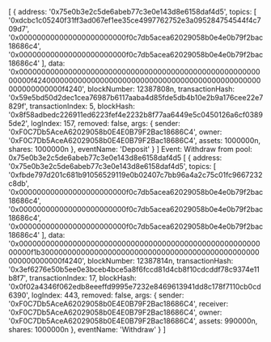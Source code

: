 [
    {
      address: '0x75e0b3e2c5de6abeb77c3e0e143d8e6158daf4d5',
      topics: [
        '0xdcbc1c05240f31ff3ad067ef1ee35ce4997762752e3a095284754544f4c709d7',
        '0x000000000000000000000000f0c7db5acea62029058b0e4e0b79f2bac18686c4',
        '0x000000000000000000000000f0c7db5acea62029058b0e4e0b79f2bac18686c4'
      ],
      data: '0x00000000000000000000000000000000000000000000000000000000000f424000000000000000000000000000000000000000000000000000000000000f4240',
      blockNumber: 12387808n,
      transactionHash: '0x59e5bd50d2dec1cea76987b6117aaba4d85fde5db4b10e2b9a176cee22e7829f',
      transactionIndex: 5,
      blockHash: '0x8f58adbedc226911ed6223fef4e2232b8f77aa6449e5c0450126a6cf03895de2',
      logIndex: 157,
      removed: false,
      args: {
        sender: '0xF0C7Db5AceA62029058b0E4E0B79F2Bac18686C4',
        owner: '0xF0C7Db5AceA62029058b0E4E0B79F2Bac18686C4',
        assets: 1000000n,
        shares: 1000000n
      },
      eventName: 'Deposit'
    }
  ]
  Event: Withdraw from pool: 0x75e0b3e2c5de6abeb77c3e0e143d8e6158daf4d5
  [
    {
      address: '0x75e0b3e2c5de6abeb77c3e0e143d8e6158daf4d5',
      topics: [
        '0xfbde797d201c681b91056529119e0b02407c7bb96a4a2c75c01fc9667232c8db',
        '0x000000000000000000000000f0c7db5acea62029058b0e4e0b79f2bac18686c4',
        '0x000000000000000000000000f0c7db5acea62029058b0e4e0b79f2bac18686c4',
        '0x000000000000000000000000f0c7db5acea62029058b0e4e0b79f2bac18686c4'
      ],
      data: '0x00000000000000000000000000000000000000000000000000000000000f1b3000000000000000000000000000000000000000000000000000000000000f4240',
      blockNumber: 12387814n,
      transactionHash: '0x3ef6276e50b5ee0e3bceb4bce5a8f6fccd81d4cb8f10cdcddf78c9374e11b8f7',
      transactionIndex: 17,
      blockHash: '0x0f02a4346f062edb8eeeffd9995e7232e8469613941dd8c178f7110cb0cd6390',
      logIndex: 443,
      removed: false,
      args: {
        sender: '0xF0C7Db5AceA62029058b0E4E0B79F2Bac18686C4',
        receiver: '0xF0C7Db5AceA62029058b0E4E0B79F2Bac18686C4',
        owner: '0xF0C7Db5AceA62029058b0E4E0B79F2Bac18686C4',
        assets: 990000n,
        shares: 1000000n
      },
      eventName: 'Withdraw'
    }
  ]
  
